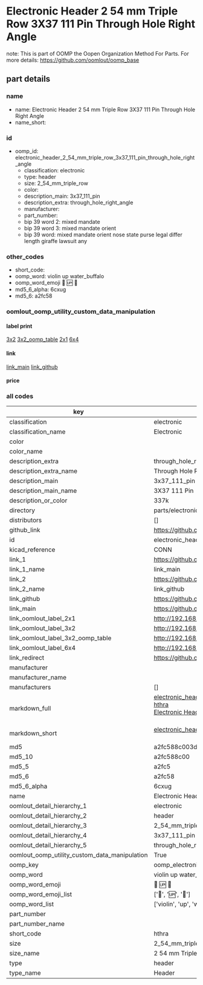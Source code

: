 # Electronic Header 2 54 mm Triple Row 3X37 111 Pin Through Hole Right Angle  

note: This is part of OOMP the Oopen Organization Method For Parts. For more details: https://github.com/oomlout/oomp_base

##  part details
  







### name
* name: Electronic Header 2 54 mm Triple Row 3X37 111 Pin Through Hole Right Angle
* name_short: 
### id
* oomp_id: electronic_header_2_54_mm_triple_row_3x37_111_pin_through_hole_right_angle
  * classification: electronic
  * type: header
  * size: 2_54_mm_triple_row
  * color: 
  * description_main: 3x37_111_pin
  * description_extra: through_hole_right_angle
  * manufacturer: 
  * part_number: 
  * bip 39 word 2: mixed mandate
  * bip 39 word 3: mixed mandate orient
  * bip 39 word: mixed mandate orient nose state purse legal differ length giraffe lawsuit any

### other_codes
* short_code: 
* oomp_word: violin up water_buffalo
* oomp_word_emoji :violin: :up: :water_buffalo:
* md5_6_alpha: 6cxug
* md5_6: a2fc58






### oomlout_oomp_utility_custom_data_manipulation
#### label print
[3x2](http://192.168.1.245:1112/?label=oomp%206cxug)
[3x2_oomp_table](http://192.168.1.108:1112/?label=oomp%206cxug)
[2x1](http://192.168.1.242:1112/?label=oomp%206cxug)
[6x4](http://192.168.1.55:1112/?label=oomp%206cxug)    

#### link

[link_main](https://github.com/oomlout/oomlout_oomp_version_1_messy/tree/main/parts/electronic_header_2_54_mm_triple_row_3x37_111_pin_through_hole_right_angle) [link_github](https://github.com/oomlout/oomlout_oomp_version_1_messy/tree/main/parts/electronic_header_2_54_mm_triple_row_3x37_111_pin_through_hole_right_angle)                             

#### price







### all codes 
| key | value |  
| --- | --- |  
| classification | electronic |  
| classification_name | Electronic |  
| color |  |  
| color_name |  |  
| description_extra | through_hole_right_angle |  
| description_extra_name | Through Hole Right Angle |  
| description_main | 3x37_111_pin |  
| description_main_name | 3X37 111 Pin |  
| description_or_color | 337k |  
| directory | parts/electronic_header_2_54_mm_triple_row_3x37_111_pin_through_hole_right_angle |  
| distributors | [] |  
| github_link | https://github.com/oomlout/oomlout_oomp_part_src/tree/main/parts/electronic_header_2_54_mm_triple_row_3x37_111_pin_through_hole_right_angle |  
| id | electronic_header_2_54_mm_triple_row_3x37_111_pin_through_hole_right_angle |  
| kicad_reference | CONN |  
| link_1 | https://github.com/oomlout/oomlout_oomp_version_1_messy/tree/main/parts/electronic_header_2_54_mm_triple_row_3x37_111_pin_through_hole_right_angle |  
| link_1_name | link_main |  
| link_2 | https://github.com/oomlout/oomlout_oomp_version_1_messy/tree/main/parts/electronic_header_2_54_mm_triple_row_3x37_111_pin_through_hole_right_angle |  
| link_2_name | link_github |  
| link_github | https://github.com/oomlout/oomlout_oomp_version_1_messy/tree/main/parts/electronic_header_2_54_mm_triple_row_3x37_111_pin_through_hole_right_angle |  
| link_main | https://github.com/oomlout/oomlout_oomp_version_1_messy/tree/main/parts/electronic_header_2_54_mm_triple_row_3x37_111_pin_through_hole_right_angle |  
| link_oomlout_label_2x1 | http://192.168.1.242:1112/?label=oomp%206cxug |  
| link_oomlout_label_3x2 | http://192.168.1.245:1112/?label=oomp%206cxug |  
| link_oomlout_label_3x2_oomp_table | http://192.168.1.108:1112/?label=oomp%206cxug |  
| link_oomlout_label_6x4 | http://192.168.1.55:1112/?label=oomp%206cxug |  
| link_redirect | https://github.com/oomlout/oomlout_oomp_version_1_messy/tree/main/parts/electronic_header_2_54_mm_triple_row_3x37_111_pin_through_hole_right_angle |  
| manufacturer |  |  
| manufacturer_name |  |  
| manufacturers | [] |  
| markdown_full | [electronic_header_2_54_mm_triple_row_3x37_111_pin_through_hole_right_angle](none)<br>[hthra](none)<br>[Electronic Header 2 54 Mm Triple Row 3X37 111 Pin Through Hole Right Angle](none)<br><br> |  
| markdown_short | [electronic_header_2_54_mm_triple_row_3x37_111_pin_through_hole_right_angle](none)<br><br> |  
| md5 | a2fc588c003dcfeeba6a69673921c471 |  
| md5_10 | a2fc588c00 |  
| md5_5 | a2fc5 |  
| md5_6 | a2fc58 |  
| md5_6_alpha | 6cxug |  
| name | Electronic Header 2 54 mm Triple Row 3X37 111 Pin Through Hole Right Angle |  
| oomlout_detail_hierarchy_1 | electronic |  
| oomlout_detail_hierarchy_2 | header |  
| oomlout_detail_hierarchy_3 | 2_54_mm_triple_row |  
| oomlout_detail_hierarchy_4 | 3x37_111_pin |  
| oomlout_detail_hierarchy_5 | through_hole_right_angle |  
| oomlout_oomp_utility_custom_data_manipulation | True |  
| oomp_key | oomp_electronic_header_2_54_mm_triple_row_3x37_111_pin_through_hole_right_angle |  
| oomp_word | violin up water_buffalo |  
| oomp_word_emoji | :violin: :up: :water_buffalo: |  
| oomp_word_emoji_list | [':violin:', ':up:', ':water_buffalo:'] |  
| oomp_word_list | ['violin', 'up', 'water_buffalo'] |  
| part_number |  |  
| part_number_name |  |  
| short_code | hthra |  
| size | 2_54_mm_triple_row |  
| size_name | 2 54 mm Triple Row |  
| type | header |  
| type_name | Header |  
